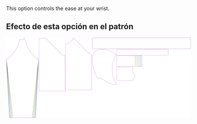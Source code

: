 
This option controls the ease at your wrist.


## Efecto de esta opción en el patrón
![This image shows the effect of this option by superimposing several variants that have a different value for this option](hugo_cuffease_sample.svg "Effect of this option on the pattern")
